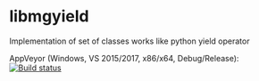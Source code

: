 # libmgyield
Implementation of set of classes works like python yield operator

AppVeyor (Windows, VS 2015/2017, x86/x64, Debug/Release): [![Build status](https://ci.appveyor.com/api/projects/status/x1782y0685e222ku/branch/master?svg=true)](https://ci.appveyor.com/project/master-gekus/libmgyield/branch/master)



